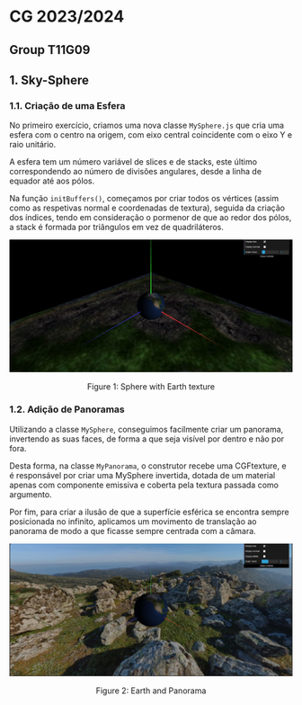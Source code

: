 # CG 2023/2024

## Group T11G09

## 1. Sky-Sphere

### 1.1. Criação de uma Esfera

No primeiro exercício, criamos uma nova classe `MySphere.js` que cria uma esfera com o centro na origem, com eixo central coincidente com o eixo Y e raio unitário. 

A esfera tem um número variável de slices e de stacks, este último correspondendo ao número de divisões angulares, desde a linha de equador até aos pólos.

Na função `initBuffers()`, começamos por criar todos os vértices (assim como as respetivas normal e coordenadas de textura), seguida da criação dos índices, tendo em consideração o pormenor de que ao redor dos pólos, a stack é formada por triângulos em vez de quadriláteros. 

![Earth](screenshots/project-t11g09-1.1.png)
<p align="center">Figure 1: Sphere with Earth texture</p>

### 1.2. Adição de Panoramas

Utilizando a classe `MySphere`, conseguimos facilmente criar um panorama, invertendo as suas faces, de forma a que seja visível por dentro e não por fora.

Desta forma, na classe `MyPanorama`, o construtor recebe uma CGFtexture, e é responsável por criar uma MySphere invertida, dotada de um material apenas com componente emissiva e coberta pela textura passada como argumento.

Por fim, para criar a ilusão de que a superfície esférica se encontra sempre posicionada no infinito, aplicamos um movimento de translação ao panorama de modo a que ficasse sempre centrada com a câmara.

![Panorama](screenshots/project-t11g09-1.2.png)
<p align="center">Figure 2: Earth and Panorama</p>